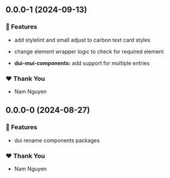 ## 0.0.0-1 (2024-09-13)


### 🚀 Features

- add stylelint and small adjust to carbon text card styles

- change element wrapper logic to check for required element

- **dui-mui-components:** add support for multiple entries


### ❤️  Thank You

- Nam Nguyen

## 0.0.0-0 (2024-08-27)


### 🚀 Features

- dui rename components packages


### ❤️  Thank You

- Nam Nguyen
